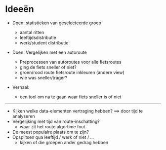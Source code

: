 Ideeën
======

- Doen: statistieken van geselecteerde groep
   - aantal ritten
   - leeftijdsdistributie
   - werk/student distributie

- Doen: Vergelijken met een autoroute
  - Preprocessen van autoroutes voor alle fietsroutes
  - ging de fiets sneller of niet?
  - groen/rood route fietsroute inkleuren (andere view)
  - wie was sneller/trager?

- Verhaal:
  - een tool om na te gaan waar fiets sneller is of niet 
----

- Kijken welke data-elementen vertraging hebben?
	==> door tijd te analyseren
- Vergelijking met tijd van route-inschatting?
  - waar zit het route algortime fout
- De meest populaire plaats om te zijn?
- Opsplitsen qua leeftijd / werk of niet / ...
   - kijken of die groepen ander gedrag hebben

